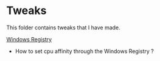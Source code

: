 # Tweaks
This folder contains tweaks that I have made.

[Windows Registry](WINREGISTRY/README.md)
- How to set cpu affinity through the Windows Registry ?
